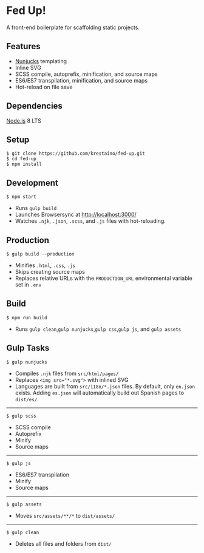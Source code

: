 # Fed Up!
A front-end boilerplate for scaffolding static projects.

## Features
* [Nunjucks](https://mozilla.github.io/nunjucks/) templating
* Inline SVG
* SCSS compile, autoprefix, minification, and source maps
* ES6/ES7 transpilation, minification, and source maps
* Hot-reload on file save

## Dependencies
[Node.js](https://nodejs.org/en/) 8 LTS

## Setup
```
$ git clone https://github.com/krestaino/fed-up.git
$ cd fed-up
$ npm install
```

## Development
```
$ npm start
```
* Runs ```gulp build```
* Launches Browsersync at [http://localhost:3000/](http://localhost:3000/)
* Watches  ```.njk```, ```.json```, ```.scss```, and ```.js``` files with hot-reloading.

## Production
```
$ gulp build --production
```
* Minifies ```.html```, ```.css```, ```.js```
* Skips creating source maps
* Replaces relative URLs with the `PRODUCTION_URL` environmental variable set in `.env`

## Build
```
$ npm run build
```
* Runs ```gulp clean```,```gulp nunjucks```,```gulp css```,```gulp js```, and ```gulp assets```

## Gulp Tasks
```
$ gulp nunjucks
```
* Compiles ```.njk``` files from ```src/html/pages/```
* Replaces ```<img src="*.svg">``` with inlined SVG 
* Languages are built from ```src/i18n/*.json``` files. By default, only ```en.json``` exists. Adding ```es.json``` will automatically build out Spanish pages to ```dist/es/```.

---
```
$ gulp scss
```
* SCSS compile
* Autoprefix
* Minify
* Source maps

---
```
$ gulp js
```
* ES6/ES7 transpilation
* Minify
* Source maps

---
```
$ gulp assets
```
* Moves ```src/assets/**/*``` to ```dist/assets/```

---
```
$ gulp clean
```
* Deletes all files and folders from ```dist/```
